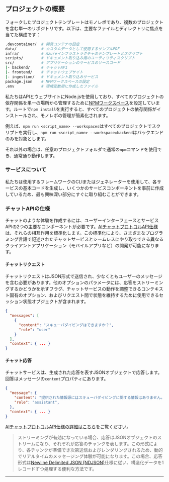 ## プロジェクトの概要

フォークしたプロジェクトテンプレートはモノレポであり、複数のプロジェクトを含む単一のリポジトリです。以下は、主要なファイルとディレクトリに焦点を当てた構成です：

```sh
.devcontainer/  # 開発コンテナの設定
data/           # カスタムデータとして使用するサンプルPDF
infra/          # Azureインフラストラクチャのテンプレートとスクリプト
scripts/        # ドキュメント取り込み用のユーティリティスクリプト
src/            # アプリケーションのサービスのソースコード
|- backend/     # チャットAPI
|- frontend/    # チャットウェブサイト
|- ingestion/   # ドキュメント取り込みサービス
package.json    # NPMワークスペースの設定
.env            # 環境変数用に作成したファイル
```

私たちはAPIとウェブサイトにNode.jsを使用しており、すべてのプロジェクトの依存関係を単一の場所から管理するために[NPMワークスペース](https://docs.npmjs.com/cli/using-npm/workspaces)を設定しています。ルートで`npm install`を実行すると、すべてのプロジェクトの依存関係がインストールされ、モノレポの管理が簡素化されます。

例えば、`npm run <script_name> --workspaces`はすべてのプロジェクトでスクリプトを実行し、`npm run <script_name> --workspace=backend`はバックエンドのみを対象とします。

それ以外の場合は、任意のプロジェクトフォルダで通常の`npm`コマンドを使用でき、通常通り動作します。

### サービスについて

私たちは使用するフレームワークのCLIまたはジェネレーターを使用して、各サービスの基本コードを生成し、いくつかのサービスコンポーネントを事前に作成しているため、最も興味深い部分にすぐに取り組むことができます。

### チャットAPIの仕様

チャットのような体験を作成するには、ユーザーインターフェースとサービスAPIの2つの主要なコンポーネントが必要です。[AIチャットプロトコルAPI仕様](https://aka.ms/chatprotocol)は、それらの相互作用を標準化します。この標準化により、さまざまなプログラミング言語で記述されたチャットサービスとシームレスにやり取りできる異なるクライアントアプリケーション（モバイルアプリなど）の開発が可能になります。

#### チャットリクエスト

チャットリクエストはJSON形式で送信され、少なくともユーザーのメッセージを含む必要があります。他のオプションのパラメータには、応答をストリーミングするかどうかを示すフラグ、チャットサービスの動作を調整できるコンテキスト固有のオプション、およびリクエスト間で状態を維持するために使用できるセッション状態オブジェクトが含まれます。

```json
{
  "messages": [
    {
      "content": "スキューバダイビングはできますか？",
      "role": "user"
    }
  ],
  "context": { ... }
}
```

#### チャット応答

チャットサービスは、生成された応答を表すJSONオブジェクトで応答します。回答はメッセージの`content`プロパティにあります。

```json
{
  "message": {
    "content": "提供された情報源にはスキューバダイビングに関する情報はありません。",
    "role": "assistant",
  },
  "context": { ... }
}
```

[AIチャットプロトコルAPI仕様の詳細はこちら](https://aka.ms/chatprotocol)をご覧ください。

<div class="info" data-title="note">

> ストリーミングが有効になっている場合、応答はJSONオブジェクトのストリームになり、それぞれが応答のチャンクを表します。この形式により、各チャンクが準備でき次第送信およびレンダリングされるため、動的でリアルタイムのメッセージング体験が可能になります。この場合、応答形式は[Newline Delimited JSON (NDJSON)](https://github.com/ndjson/ndjson-spec)仕様に従い、構造化データを1レコードずつ処理する便利な方法です。

</div>


---